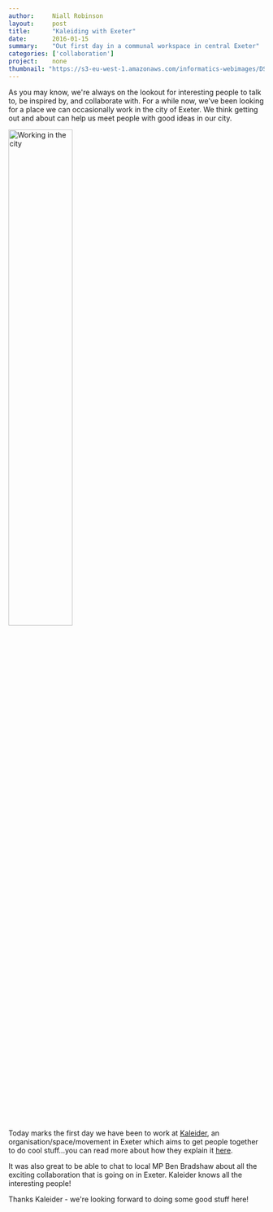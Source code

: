 ```yaml
---
author:     Niall Robinson
layout:     post
title:      "Kaleiding with Exeter"
date:       2016-01-15
summary:    "Out first day in a communal workspace in central Exeter"
categories: ['collaboration']
project:    none
thumbnail: "https://s3-eu-west-1.amazonaws.com/informatics-webimages/DSC_0014.JPG"
---
```


As you may know, we're always on the lookout for interesting people to talk to, be inspired by, and collaborate with. For a while now, we've been looking for a place we can occasionally work in the city of Exeter. We think getting out and about can help us meet people with good ideas in our city.

<img src="https://s3-eu-west-1.amazonaws.com/informatics-webimages/DSC_0014.JPG" alt="Working in the city" width="50%" align="middle">

 Today marks the first day we have been to work at [Kaleider](http://kaleider.com/), an organisation/space/movement in Exeter which aims to get people together to do cool stuff...you can read more about how they explain it [here](http://kaleider.com/about-kaleider/).

It was also great to be able to chat to local MP Ben Bradshaw about all the exciting collaboration that is going on in Exeter. Kaleider knows all the interesting people!

 Thanks Kaleider - we're looking forward to doing some good stuff here!